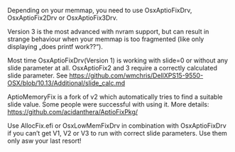 Depending on your memmap, you need to use OsxAptioFixDrv, OsxAptioFix2Drv or OsxAptioFix3Drv.  

Version 3 is the most advanced with nvram support, but can result in strange behaviour when your memmap is too fragmented (like only displaying „does printf work??“).  

Most time OsxAptioFixDrv(Version 1) is working with slide=0 or without any slide parameter at all. OsxAptioFix2 and 3 require a correctly calculated slide parameter. See https://github.com/wmchris/DellXPS15-9550-OSX/blob/10.13/Additional/slide_calc.md
  
AptioMemoryFix is a fork of v2 which automatically tries to find a suitable slide value. Some people were successful with using it. More details: https://github.com/acidanthera/AptioFixPkg/  
  
Use AllocFix.efi or OsxLowMemFixDrv in combination with OsxAptioFixDrv if you can’t get V1, V2 or V3 to run with correct slide parameters. Use them only asw your last resort!  
  

